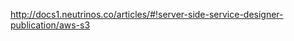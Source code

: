 <a href="http://docs1.neutrinos.co/articles/#!server-side-service-designer-publication/aws-s3" target="_blank">http://docs1.neutrinos.co/articles/#!server-side-service-designer-publication/aws-s3</a>

